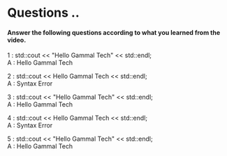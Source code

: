 # Questions ..

#### Answer the following questions according to what you learned from the video.

1 : std::cout << "Hello Gammal Tech" << std::endl;  
A : Hello Gammal Tech

2 : std::cout << Hello Gammal Tech << std::endl;  
A : Syntax Error

3 : std::cout << "Hello Gammal Tech" << std::endl;  
A : Hello Gammal Tech

4 : std::cout << Hello Gammal Tech << std::endl;  
A : Syntax Error

5 : std::cout << "Hello Gammal Tech" << std::endl;  
A : Hello Gammal Tech
